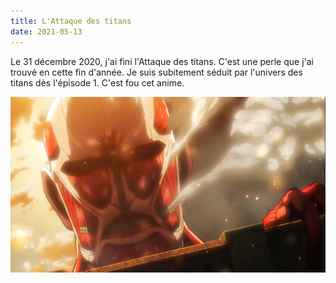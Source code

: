 ```yaml
---
title: L'Attaque des titans
date: 2021-05-13
---
```


Le 31 décembre 2020, j'ai fini l'Attaque des titans. C'est une perle que j'ai trouvé en cette fin d'année. Je suis subitement séduit par l'univers des titans dès l'épisode 1. C'est fou cet anime.

![Colossal titan](colossal_titan.png)
